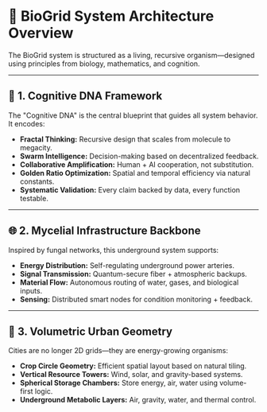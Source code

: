 # 🧬 BioGrid System Architecture Overview

The BioGrid system is structured as a living, recursive organism—designed using principles from biology, mathematics, and cognition.

---

## 🧠 1. Cognitive DNA Framework

The "Cognitive DNA" is the central blueprint that guides all system behavior. It encodes:

- **Fractal Thinking:** Recursive design that scales from molecule to megacity.
- **Swarm Intelligence:** Decision-making based on decentralized feedback.
- **Collaborative Amplification:** Human + AI cooperation, not substitution.
- **Golden Ratio Optimization:** Spatial and temporal efficiency via natural constants.
- **Systematic Validation:** Every claim backed by data, every function testable.

---

## 🌐 2. Mycelial Infrastructure Backbone

Inspired by fungal networks, this underground system supports:

- **Energy Distribution:** Self-regulating underground power arteries.
- **Signal Transmission:** Quantum-secure fiber + atmospheric backups.
- **Material Flow:** Autonomous routing of water, gases, and biological inputs.
- **Sensing:** Distributed smart nodes for condition monitoring + feedback.

---

## 🧭 3. Volumetric Urban Geometry

Cities are no longer 2D grids—they are energy-growing organisms:

- **Crop Circle Geometry:** Efficient spatial layout based on natural tiling.
- **Vertical Resource Towers:** Wind, solar, and gravity-based systems.
- **Spherical Storage Chambers:** Store energy, air, water using volume-first logic.
- **Underground Metabolic Layers:** Air, gravity, water, and thermal control.
